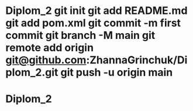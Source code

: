 # Diplom_2 git init git add README.md git add pom.xml git commit -m first commit git branch -M main git remote add origin git@github.com:ZhannaGrinchuk/Diplom_2.git git push -u origin main
# Diplom_2
